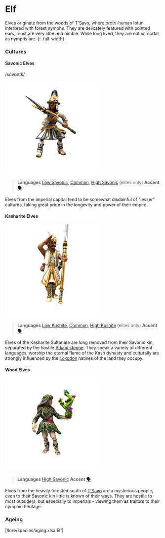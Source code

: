 # Elf

Elves originate from the woods of [T'Savo](/places/tsavo), where proto-human Iotun interbred with forest nymphs. They are delicately featured with pointed ears, most are very lithe and nimble. While long lived, they are not immortal as nymphs are.
{: .full-width}

### Cultures

#### Savonic Elves
/sɑvɒnɪk/

![](elf-tsavo.png)

> **Languages** [Low Savonic](/lore/languages/savonic#low-savonic), [Common](/lore/languages/common), [High Savonic](/lore/languages/savonic#high-savonic) (elites only)
> **Accent** [🗣️](https://www.dialectsarchive.com/morocco-1)

Elves from the imperial capital tend to be somewhat disdainful of "lesser" cultures, taking great pride in the longevity and power of their empire.

#### Kasharite Elves

![](elf-kashar.png)

> **Languages** [Low Kushite](/lore/languages/kushite#low-kushite), [Common](/lore/languages/common), [High Kushite](/lore/languages/kushite#high-kushite) (elites only)
> **Accent** [🗣️](https://www.dialectsarchive.com/saudi-arabia-1)

Elves of the Kasharite Sultanate are long removed from their Savonic kin, separated by the hostile [Atkani steppe](/places/ordo_atkan/). They speak a variety of different languages, worship the eternal flame of the Kash dynasty and culturally are strongly influenced by the [Loxodon](/lore/species/loxodon) natives of the land they occupy.

#### Wood Elves

![](elf-woods.png)

> **Languages** [High Savonic](/lore/languages/savonic#high-savonic)
> **Accent** [🗣️](https://www.dialectsarchive.com/iran-1)

Elves from the heavily forested south of [T'Savo](/places/tsavo) are a mysterious people, even to their Savonic kin little is known of their ways. They are hostile to most outsiders, but especially to imperials - viewing them as traitors to their nymphic heritage.

### Ageing
|/lore/species/aging.xlsx:Elf|